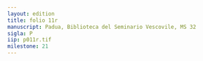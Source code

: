 ```yaml
---
layout: edition
title: folio 11r
manuscript: Padua, Biblioteca del Seminario Vescovile, MS 32
sigla: P
iip: p011r.tif
milestone: 21
---
```



